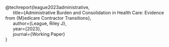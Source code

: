 @techreport{league2023administrative,<br>
&nbsp;&nbsp;&nbsp;&nbsp;&nbsp;&nbsp;title={Administrative Burden and Consolidation in Health Care: Evidence from {M}edicare Contractor Transitions},<br>
&nbsp;&nbsp;&nbsp;&nbsp;&nbsp;&nbsp;author={League, Riley J},<br>
&nbsp;&nbsp;&nbsp;&nbsp;&nbsp;&nbsp;year={2023},<br>
&nbsp;&nbsp;&nbsp;&nbsp;&nbsp;&nbsp;journal={Working Paper}<br>
}

